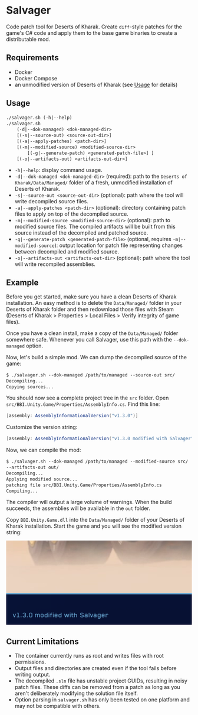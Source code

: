 # Salvager

Code patch tool for Deserts of Kharak. Create `diff`-style patches for the game's C# code and apply them to the base game binaries to create a distributable mod.

## Requirements

- Docker
- Docker Compose
- an unmodified version of Deserts of Kharak (see [Usage](#usage) for details)

## Usage

```
./salvager.sh (-h|--help)
./salvager.sh
    (-d|--dok-managed) <dok-managed-dir>
    [(-s|--source-out) <source-out-dir>]
    [(-a|--apply-patches) <patch-dir>]
    [(-m|--modified-source) <modified-source-dir>
        [(-g|--generate-patch) <generated-patch-file>] ]
    [(-o|--artifacts-out) <artifacts-out-dir>]
```

- `-h|--help`: display command usage.
- `-d|--dok-managed <dok-managed-dir>` (required): path to the `Deserts of Kharak/Data/Managed/` folder of a fresh, unmodified installation of Deserts of Kharak.
- `-s|--source-out <source-out-dir>` (optional): path where the tool will write decompiled source files.
- `-a|--apply-patches <patch-dir>` (optional): directory containing patch files to apply on top of the decompiled source.
- `-m|--modified-source <modified-source-dir>` (optional): path to modified source files. The compiled artifacts will be built from this source instead of the decompiled and patched source.
- `-g|--generate-patch <generated-patch-file>` (optional, requires `-m|--modified-source`): output location for patch file representing changes between decompiled and modified source.
- `-o|--artifacts-out <artifacts-out-dir>` (optional): path where the tool will write recompiled assemblies.

## Example

Before you get started, make sure you have a clean Deserts of Kharak installation. An easy method is to delete the `Data/Managed/` folder in your Deserts of Kharak folder and then redownload those files with Steam (Deserts of Kharak > Properties > Local Files > Verify integrity of game files).

Once you have a clean install, make a copy of the `Data/Managed/` folder somewhere safe. Whenever you call Salvager, use this path with the `--dok-managed` option.

Now, let's build a simple mod. We can dump the decompiled source of the game:

```
$ ./salvager.sh --dok-managed /path/to/managed --source-out src/
Decompiling...
Copying sources...
```

You should now see a complete project tree in the `src` folder. Open `src/BBI.Unity.Game/Properties/AssemblyInfo.cs`. Find this line:

```csharp
[assembly: AssemblyInformationalVersion("v1.3.0")]
```

Customize the version string:

```csharp
[assembly: AssemblyInformationalVersion("v1.3.0 modified with Salvager")]
```

Now, we can compile the mod:

```
$ ./salvager.sh --dok-managed /path/to/managed --modified-source src/ --artifacts-out out/
Decompiling...
Applying modified source...
patching file src/BBI.Unity.Game/Properties/AssemblyInfo.cs
Compiling...
```

The compiler will output a large volume of warnings. When the build succeeds, the assemblies will be available in the `out` folder.

Copy `BBI.Unity.Game.dll` into the `Data/Managed/` folder of your Deserts of Kharak installation. Start the game and you will see the modified version string:

![](example-version-string.png)

## Current Limitations

- The container currently runs as root and writes files with root permissions.
- Output files and directories are created even if the tool fails before writing output.
- The decompiled `.sln` file has unstable project GUIDs, resulting in noisy patch files. These diffs can be removed from a patch as long as you aren't deliberately modifying the solution file itself.
- Option parsing in `salvager.sh` has only been tested on one platform and may not be compatible with others.
